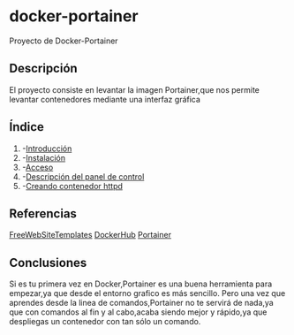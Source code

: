 # docker-portainer
Proyecto de Docker-Portainer

## Descripción 
El proyecto consiste en levantar la imagen Portainer,que nos permite 
levantar contenedores mediante una interfaz gráfica

## Índice
1. -[Introducción](https://github.com/jesusromero92/docker-portainer/blob/main/Indice/introduccion.md)
2. -[Instalación](https://github.com/jesusromero92/docker-portainer/blob/main/Indice/instalacion.md)
3. -[Acceso](https://github.com/jesusromero92/docker-portainer/blob/main/Indice/acceso.md)
4. -[Descripción del panel de control](https://github.com/jesusromero92/docker-portainer/blob/main/Indice/panel.md)
5. -[Creando contenedor httpd](https://github.com/jesusromero92/docker-portainer/blob/main/Indice/contenedor.md)

## Referencias
[FreeWebSiteTemplates](https://freewebsitetemplates.com/)
[DockerHub](https://hub.docker.com/)
[Portainer](https://www.portainer.io/)




## Conclusiones
Si es tu primera vez en Docker,Portainer es una buena herramienta para empezar,ya que desde el entorno grafico es más sencillo.
Pero una vez que aprendes desde la linea de comandos,Portainer no te servirá de nada,ya que con comandos al fin y al cabo,acaba siendo mejor y rápido,ya que despliegas un contenedor con tan sólo un comando.
